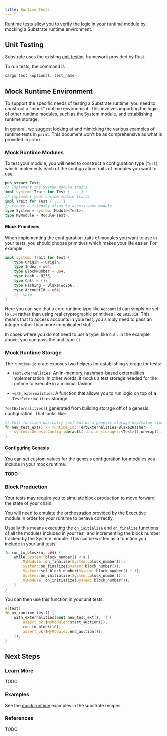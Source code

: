 ```yaml
---
title: Runtime Tests
---
```


Runtime tests allow you to verify the logic in your runtime module by mocking a Substrate runtime environment.

## Unit Testing

Substrate uses the existing [unit testing](https://doc.rust-lang.org/rust-by-example/testing/unit_testing.html) framework provided by Rust.

To run tests, the command is 

```bash
cargo test <optional: test_name>
```

## Mock Runtime Environment

To support the specific needs of testing a Substrate runtime, you need to construct a "mock" runtime environment. This involves importing the logic of other runtime modules, such as the System module, and establishing runtime storage.

In general, we suggest looking at and mimicking the various examples of runtime tests in `paint`. This document won't be as comprehensive as what is provided in `paint`.

### Mock Runtime Modules

To test your module, you will need to construct a configuration type (`Test`) which implements each of the configuration traits of modules you want to use.

```rust
pub struct Test;
// Implement the System module traits
impl system::Trait for Test { ... }
// Implement your custom module traits
impl Trait for Test { ... }
// Create a friendly alias to access your module
type System = system::Module<Test>;
type MyModule = Module<Test>;
```

#### Mock Primitives

When implementing the configuration traits of modules you want to use in your tests, you should choose primitives which makes your life easier. For example:

```rust
impl system::Trait for Test {
	type Origin = Origin;
	type Index = u64;
	type BlockNumber = u64;
	type Hash = H256;
	type Call = ();
	type Hashing = BlakeTwo256;
	type AccountId = u64;
	//--snip--
}
```

Here you can see that a core runtime type like `AccountId` can simply be set to `u64` rather than using real cryptographic primitives like `SR25519`. This means that to access accounts in your test, you simply need to pass an integer rather than more complicated stuff.

In cases where you do not need to use a type, like `Call` in the example above, you can pass the unit type `()`.

### Mock Runtime Storage

The `runtime-io` crate exposes two helpers for establishing storage for tests:

* `TestExternalities`: An in-memory, hashmap-based externalities implementation. In other words, it mocks a test storage needed for the runtime to execute in a minimal fashion.

* `with_externalities`: A function that allows you to run logic on top of a `TestExternalities` storage.

`TestExternalities` is generated from building storage off of a genesis configuration. That looks like:

```rust
// This function basically just builds a genesis storage key/value store according to our desired mockup.
fn new_test_ext() -> runtime_io::TestExternalities<Blake2Hasher> {
	system::GenesisConfig::default().build_storage::<Test>().unwrap().into()
}
```

#### Configuring Genesis

You can set custom values for the genesis configuration for modules you include in your mock runtime.

**TODO**

### Block Production

Your tests may require you to simulate block production to move forward the state of your chain.

You will need to emulate the orchestration provided by the Executive module in order for your runtime to behave correctly.

Usually this means executing the `on_initialize` and `on_finalize` functions of all the modules included in your test, and incrementing the block number tracked by the System module. This can be written as a function you include in your unit tests:

```rust
fn run_to_block(n: u64) {
	while System::block_number() < n {
		MyModule::on_finalize(System::block_number());
		System::on_finalize(System::block_number());
		System::set_block_number(System::block_number() + 1);
		System::on_initialize(System::block_number());
		MyModule::on_initialize(System::block_number());
	}
}
```

You can then use this function in your unit tests:

```rust
#[test]
fn my_runtime_test() {
	with_externalities(&mut new_test_ext(), || {
		assert_ok!(MyModule::start_auction());
		run_to_block(10);
		assert_ok!(MyModule::end_auction());
	});
}
```

## Next Steps

### Learn More

TODO

### Examples

See the [mock runtime](https://substrate.dev/recipes/testing/mock.html) examples in the substrate recipes.

### References

TODO
